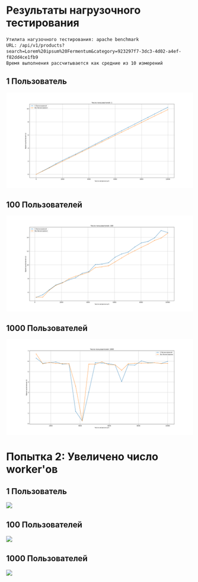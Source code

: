 # Результаты нагрузочного тестирования

```
Утилита нагузочного тестирования: apache benchmark
URL: /api/v1/products?search=Lorem%20ipsum%20Fermentum&category=923297f7-3dc3-4d02-a4ef-f82dd4ce1fb9
Время выполнения рассчитывается как средние из 10 измерений
```

## 1 Пользователь
![](res/loadbalancing/1.svg)

## 100 Пользователей
![](res/loadbalancing/100.svg)

## 1000 Пользователей
![](res/loadbalancing/1000.svg)

# Попытка 2: Увеличено число worker'ов

## 1 Пользователь
![](res/loadbalancing2/1.svg)

## 100 Пользователей
![](res/loadbalancing2/100.svg)

## 1000 Пользователей
![](res/loadbalancing2/1000.png)


